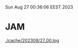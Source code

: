 Sun Aug 27 00:36:06 EEST 2023
# JAM
<a href='./cache/202308/27_00.log'>./cache/202308/27_00.log</a>
